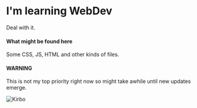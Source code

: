 # I'm learning WebDev
Deal with it.

#### What might be found here
Some CSS, JS, HTML and other kinds of files.

#### WARNING
This is not my top priority right now so might take awhile until new updates emerge.

![Kirbo](https://i.pinimg.com/originals/c0/9a/97/c09a97a8f18cb8908ea897639cbe4fa8.gif)